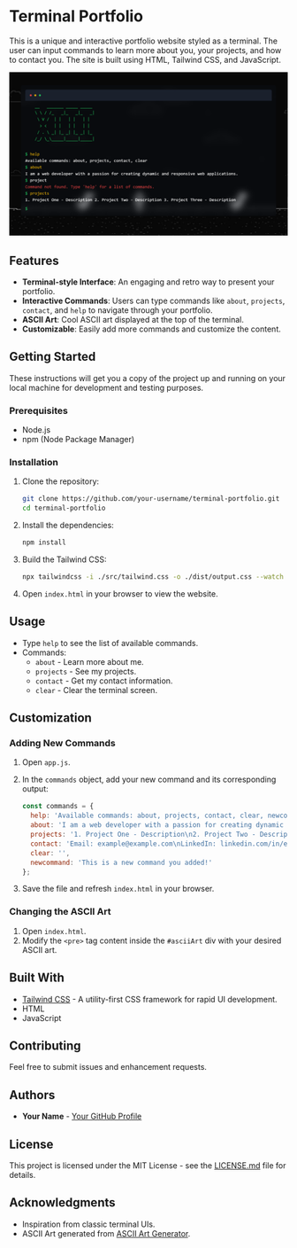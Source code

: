 # Terminal Portfolio

This is a unique and interactive portfolio website styled as a terminal. The user can input commands to learn more about you, your projects, and how to contact you. The site is built using HTML, Tailwind CSS, and JavaScript.

![Terminal Portfolio Screenshot](screenshot.png)

## Features

- **Terminal-style Interface**: An engaging and retro way to present your portfolio.
- **Interactive Commands**: Users can type commands like `about`, `projects`, `contact`, and `help` to navigate through your portfolio.
- **ASCII Art**: Cool ASCII art displayed at the top of the terminal.
- **Customizable**: Easily add more commands and customize the content.

## Getting Started

These instructions will get you a copy of the project up and running on your local machine for development and testing purposes.

### Prerequisites

- Node.js
- npm (Node Package Manager)

### Installation

1. Clone the repository:

    ```bash
    git clone https://github.com/your-username/terminal-portfolio.git
    cd terminal-portfolio
    ```

2. Install the dependencies:

    ```bash
    npm install
    ```

3. Build the Tailwind CSS:

    ```bash
    npx tailwindcss -i ./src/tailwind.css -o ./dist/output.css --watch
    ```

4. Open `index.html` in your browser to view the website.

## Usage

- Type `help` to see the list of available commands.
- Commands:
  - `about` - Learn more about me.
  - `projects` - See my projects.
  - `contact` - Get my contact information.
  - `clear` - Clear the terminal screen.

## Customization

### Adding New Commands

1. Open `app.js`.
2. In the `commands` object, add your new command and its corresponding output:

    ```javascript
    const commands = {
      help: 'Available commands: about, projects, contact, clear, newcommand',
      about: 'I am a web developer with a passion for creating dynamic and responsive web applications.',
      projects: '1. Project One - Description\n2. Project Two - Description\n3. Project Three - Description',
      contact: 'Email: example@example.com\nLinkedIn: linkedin.com/in/example',
      clear: '',
      newcommand: 'This is a new command you added!'
    };
    ```

3. Save the file and refresh `index.html` in your browser.

### Changing the ASCII Art

1. Open `index.html`.
2. Modify the `<pre>` tag content inside the `#asciiArt` div with your desired ASCII art.

## Built With

- [Tailwind CSS](https://tailwindcss.com/) - A utility-first CSS framework for rapid UI development.
- HTML
- JavaScript

## Contributing

Feel free to submit issues and enhancement requests.

## Authors

- **Your Name** - [Your GitHub Profile](https://github.com/your-username)

## License

This project is licensed under the MIT License - see the [LICENSE.md](LICENSE.md) file for details.

## Acknowledgments

- Inspiration from classic terminal UIs.
- ASCII Art generated from [ASCII Art Generator](https://www.ascii-art.de/).

